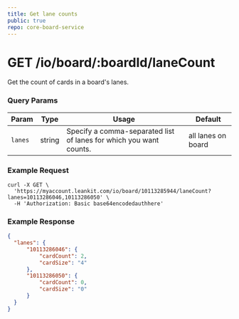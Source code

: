 ```yaml
---
title: Get lane counts
public: true
repo: core-board-service
---
```

# GET /io/board/:boardId/laneCount
Get the count of cards in a board's lanes.

### Query Params
|Param|Type|Usage|Default|
|---|---|---|---|
|`lanes`|string|Specify a comma-separated list of lanes for which you want counts.|all lanes on board|

### Example Request
```shell
curl -X GET \
  'https://myaccount.leankit.com/io/board/10113285944/laneCount?lanes=10113286046,10113286050' \
  -H 'Authorization: Basic base64encodedauthhere'
  ```

  ### Example Response
  ```json
  {
    "lanes": {
        "10113286046": {
            "cardCount": 2,
            "cardSize": "4"
        },
        "10113286050": {
            "cardCount": 0,
            "cardSize": "0"
        }
    }
  }
  ```
